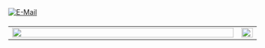 <a href="https://wiki.xbaimiao.com/" target="_blank">
<img src=https://img.shields.io/badge/Wiki-%23946CE6.svg?style=for-the-badge&logo=sailfishos&logoColor=white alt=E-Mail style="margin-bottom: 5px;" />
</a>


<table>
<tr><td valign="top" width="100%">
<img src="https://github-readme-stats.vercel.app/api?username=xbaimiao&show_icons=true&count_private=true&hide_border=true" align="left" style="width: 100%" />
</td><td valign="top" width="100%">
<img src="https://github-readme-stats.vercel.app/api/top-langs/?username=xbaimiao&hide_border=true&layout=compact" align="left" style="width: 100%" />
</td></tr>
</table>

<!---
xbaimiao/xbaimiao is a ✨ special ✨ repository because its `README.md` (this file) appears on your GitHub profile.
You can click the Preview link to take a look at your changes.
--->
